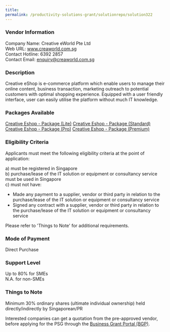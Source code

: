```yaml
---
title: 
permalink: /productivity-solutions-grant/solutionrepo/solution322
---
```


### Vendor Information
Company Name: Creative eWorld Pte Ltd<br>Web URL: www.creaworld.com.sg<br>Contact Hotline: 6392 2857<br>Contact Email: enquiry@creaworld.com.sg

### Description

Creative eShop is e-commerce platform which enable users to manage their online content, business transaction, marketing outreach to potential customers with optimal shopping experience. Equipped with a user friendly interface, user can easily utilise the platform without much IT knowledge.

### Packages Available

<a href='https://www.gobusiness.gov.sg/images/psg/Desensitised_Creative_E-World_Annex 3_Wef_1_March_2021_Part_1.pdf' target='_blank'>Creative Eshop - Package (Lite)</a>
<a href='https://www.gobusiness.gov.sg/images/psg/Desensitised_Creative_E-World_Annex 3_Wef_1_March_2021_Part_2.pdf' target='_blank'>Creative Eshop  - Package (Standard)</a>
<a href='https://www.gobusiness.gov.sg/images/psg/Desensitised_Creative_E-World_Annex 3_Wef_1_March_2021_Part_3.pdf' target='_blank'>Creative Eshop - Package (Pro)</a>
<a href='https://www.gobusiness.gov.sg/images/psg/Desensitised_Creative_E-World_Annex 3_Wef_1_March_2021_Part_4.pdf' target='_blank'>Creative Eshop - Package (Premium)</a>

### Eligibility Criteria

Applicants must meet the following eligibility criteria at the point of application:

a) must be registered in Singapore <br>
b) purchase/lease of the IT solution or equipment or consultancy service must be used in Singapore <br>
c) must not have:
- Made any payment to a supplier, vendor or third party in relation to the purchase/lease of the IT solution or equipment or consultancy service
- Signed any contract with a supplier, vendor or third party in relation to the purchase/lease of the IT solution or equipment or consultancy service

Please refer to 'Things to Note' for additional requirements.

### Mode of Payment
Direct Purchase

### Support Level
Up to 80% for SMEs <br>
N.A. for non-SMEs

### Things to Note
Minimum 30% ordinary shares (ultimate individual ownership) held directly/indirectly by Singaporean/PR

Interested companies can get a quotation from the pre-approved vendor, before applying for the PSG through the <a target='_blank' href='https://www.businessgrants.gov.sg/'>Business Grant Portal (BGP)</a>.
